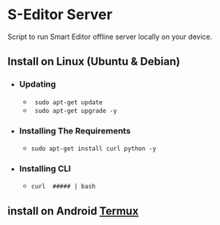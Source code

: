 # S-Editor Server
Script to run Smart Editor offline server locally on your device.

## Install on Linux (Ubuntu & Debian)

- ### Updating
  - ` sudo apt-get update`
  - ` sudo apt-get upgrade -y`

- ### Installing The Requirements
  - ` sudo apt-get install curl python -y `

- ### Installing CLI
  - ` curl  ##### | bash `

## install on Android [Termux](#)
